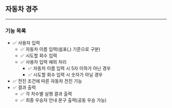 ## 자동차 경주

---

### 기능 목록

- ✅ 사용자 입력
    - ✅ 자동차 이름 입력(쉼표(,) 기준으로 구분)
    - ✅ 시도할 회수 입력
    - ✅ 사용자 입력 예외 처리
        - ✅ 자동차 이름 입력 시 5자 이하가 아닌 경우 
        - ✅ 시도할 회수 입력 시 숫자가 아닐 경우
- ✅ 전진 조건에 따른 자동차 전진 기능
- ✅ 결과 출력
    - ✅ 각 차수별 실행 결과 출력
    - ✅ 최종 우승자 안내 문구 출력(공동 우승 가능)